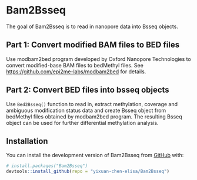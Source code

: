 # Bam2Bsseq

The goal of Bam2Bsseq is to read in nanopore data into Bsseq objects.

## Part 1: Convert modified BAM files to BED files

Use modbam2bed program developed by Oxford Nanopore Technologies to convert modified-base BAM files to bedMethyl files.
See <https://github.com/epi2me-labs/modbam2bed> for details.

## Part 2: Convert BED files into bsseq objects

Use `Bed2Bsseq()` function to read in, extract methylation, coverage and ambiguous modification status data and create Bsseq object from bedMethyl files obtained by modbam2bed program. The resulting Bsseq object can be used for further differential methylation analysis.

## Installation

You can install the development version of Bam2Bsseq from [GitHub](https://github.com/yixuan-chen-elisa/Bam2Bsseq) with:

``` r
# install.packages("Bam2Bsseq")
devtools::install_github(repo = "yixuan-chen-elisa/Bam2Bsseq")
```
